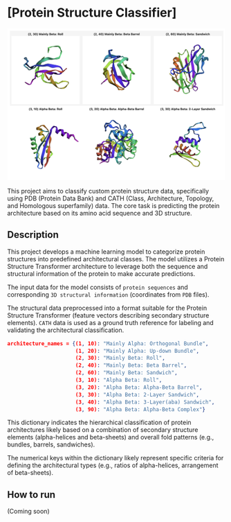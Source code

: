 # [Protein Structure Classifier]

![Protein images](imgs/proteins.png)

This project aims to classify custom protein structure data, specifically using PDB (Protein Data Bank) and CATH (Class, Architecture, Topology, and Homologous superfamily) data. The core task is predicting the protein architecture based on its amino acid sequence and 3D structure.

## Description

This project develops a machine learning model to categorize protein structures into predefined architectural classes. The model utilizes a Protein Structure Transformer architecture to leverage both the sequence and structural information of the protein to make accurate predictions.

The input data for the model consists of `protein sequences` and corresponding `3D structural information` (coordinates from `PDB` files). 

The structural data preprocessed into a format suitable for the Protein Structure Transformer (feature vectors describing secondary structure elements). 
`CATH` data is used as a ground truth reference for labeling and validating the architectural classification.

```json
architecture_names = {(1, 10): "Mainly Alpha: Orthogonal Bundle",
                      (1, 20): "Mainly Alpha: Up-down Bundle",
                      (2, 30): "Mainly Beta: Roll",
                      (2, 40): "Mainly Beta: Beta Barrel",
                      (2, 60): "Mainly Beta: Sandwich",
                      (3, 10): "Alpha Beta: Roll",
                      (3, 20): "Alpha Beta: Alpha-Beta Barrel",
                      (3, 30): "Alpha Beta: 2-Layer Sandwich",
                      (3, 40): "Alpha Beta: 3-Layer(aba) Sandwich",
                      (3, 90): "Alpha Beta: Alpha-Beta Complex"}
```

This dictionary indicates the hierarchical classification of protein architectures likely based on a combination of secondary structure elements (alpha-helices and beta-sheets) and overall fold patterns (e.g., bundles, barrels, sandwiches). 

The numerical keys within the dictionary likely represent specific criteria for defining the architectural types (e.g., ratios of alpha-helices, arrangement of beta-sheets).


## How to run

(Coming soon)